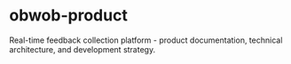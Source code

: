 # obwob-product
Real-time feedback collection platform - product documentation, technical architecture, and development strategy.
